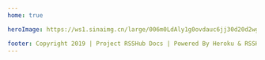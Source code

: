 ```yaml
---
home: true

heroImage: https://ws1.sinaimg.cn/large/006m0LdAly1g0ovdauc6jj30d20d2wgm.jpg

footer: Copyright 2019 | Project RSSHub Docs | Powered By Heroku & RSSHub & VuePress
---
```

